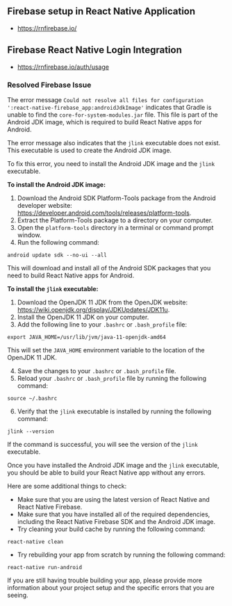 ## Firebase setup in React Native Application

- https://rnfirebase.io/

## Firebase React Native Login Integration

- https://rnfirebase.io/auth/usage

### Resolved Firebase Issue

The error message `Could not resolve all files for configuration ':react-native-firebase_app:androidJdkImage'` indicates that Gradle is unable to find the `core-for-system-modules.jar` file. This file is part of the Android JDK image, which is required to build React Native apps for Android.

The error message also indicates that the `jlink` executable does not exist. This executable is used to create the Android JDK image.

To fix this error, you need to install the Android JDK image and the `jlink` executable.

**To install the Android JDK image:**

1. Download the Android SDK Platform-Tools package from the Android developer website: https://developer.android.com/tools/releases/platform-tools.
2. Extract the Platform-Tools package to a directory on your computer.
3. Open the `platform-tools` directory in a terminal or command prompt window.
4. Run the following command:

```
android update sdk --no-ui --all
```

This will download and install all of the Android SDK packages that you need to build React Native apps for Android.

**To install the `jlink` executable:**

1. Download the OpenJDK 11 JDK from the OpenJDK website: https://wiki.openjdk.org/display/JDKUpdates/JDK11u.
2. Install the OpenJDK 11 JDK on your computer.
3. Add the following line to your `.bashrc` or `.bash_profile` file:

```
export JAVA_HOME=/usr/lib/jvm/java-11-openjdk-amd64
```

This will set the `JAVA_HOME` environment variable to the location of the OpenJDK 11 JDK.

4. Save the changes to your `.bashrc` or `.bash_profile` file.
5. Reload your `.bashrc` or `.bash_profile` file by running the following command:

```
source ~/.bashrc
```

6. Verify that the `jlink` executable is installed by running the following command:

```
jlink --version
```

If the command is successful, you will see the version of the `jlink` executable.

Once you have installed the Android JDK image and the `jlink` executable, you should be able to build your React Native app without any errors.

Here are some additional things to check:

- Make sure that you are using the latest version of React Native and React Native Firebase.
- Make sure that you have installed all of the required dependencies, including the React Native Firebase SDK and the Android JDK image.
- Try cleaning your build cache by running the following command:

```
react-native clean
```

- Try rebuilding your app from scratch by running the following command:

```
react-native run-android
```

If you are still having trouble building your app, please provide more information about your project setup and the specific errors that you are seeing.
